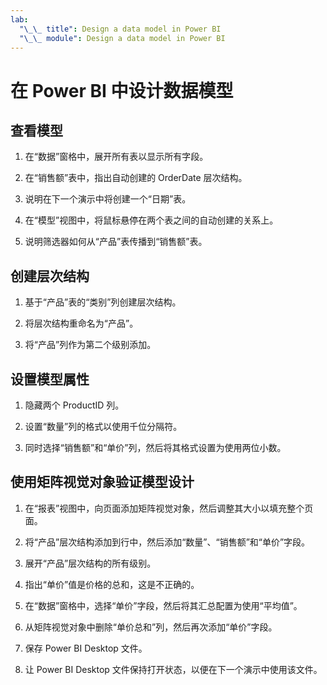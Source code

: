```yaml
---
lab:
  "\_\_ title": Design a data model in Power BI
  "\_\_ module": Design a data model in Power BI
---
```

# 在 Power BI 中设计数据模型

## 查看模型

1. 在“数据”窗格中，展开所有表以显示所有字段。

1. 在“销售额”表中，指出自动创建的 OrderDate 层次结构。

1. 说明在下一个演示中将创建一个“日期”表。

1. 在“模型”视图中，将鼠标悬停在两个表之间的自动创建的关系上。

1. 说明筛选器如何从“产品”表传播到“销售额”表。

## 创建层次结构

1. 基于“产品”表的“类别”列创建层次结构。

1. 将层次结构重命名为“产品”。

1. 将“产品”列作为第二个级别添加。

## 设置模型属性

1. 隐藏两个 ProductID 列。

1. 设置“数量”列的格式以使用千位分隔符。

1. 同时选择“销售额”和“单价”列，然后将其格式设置为使用两位小数。

## 使用矩阵视觉对象验证模型设计

1. 在“报表”视图中，向页面添加矩阵视觉对象，然后调整其大小以填充整个页面。

1. 将“产品”层次结构添加到行中，然后添加“数量”、“销售额”和“单价”字段。

1. 展开“产品”层次结构的所有级别。

1. 指出“单价”值是价格的总和，这是不正确的。

1. 在“数据”窗格中，选择“单价”字段，然后将其汇总配置为使用“平均值”。

1. 从矩阵视觉对象中删除“单价总和”列，然后再次添加“单价”字段。

1. 保存 Power BI Desktop 文件。

1. 让 Power BI Desktop 文件保持打开状态，以便在下一个演示中使用该文件。

